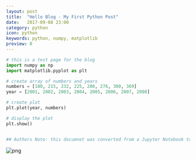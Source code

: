 ```yaml
---
layout: post
title:  "Hello Blog - My First Python Post"
date:   2017-09-08 23:00
category: python
icon: python
keywords: python, numpy, matplotlib
preview: 0
---
```


```python
# this is a test page for the blog
import numpy as np
import matplotlib.pyplot as plt

# create array of numbers and years
numbers = [180, 215, 232, 225, 200, 276, 300, 369]
year = [2001, 2002, 2003, 2004, 2005, 2006, 2007, 2008]

# create plot
plt.plot(year, numbers)

# display the plot
plt.show()


## Authors Note: this documnet was converted from a Jupyter Notebook to markdown, using nbconvert

```


![png](blog.duncanmunslow.com/_posts/images/test_0_0.png)

